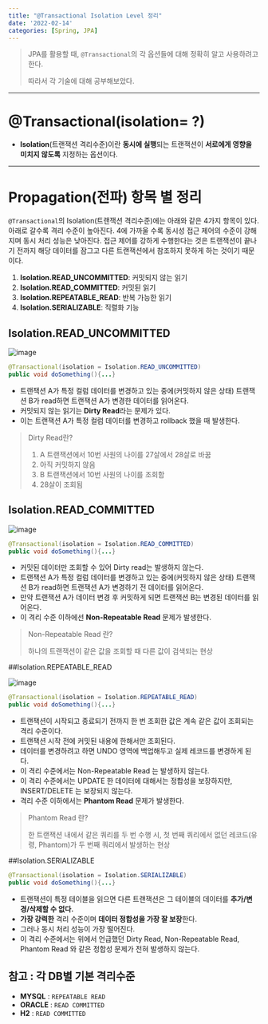 ```yaml
---
title: "@Transactional Isolation Level 정리"
date: '2022-02-14'
categories: [Spring, JPA]
---
```


> JPA를 활용할 때, `@Transactional`의 각 옵션들에 대해 정확히 알고 사용하려고 한다.
> 
> 따라서 각 기술에 대해 공부해보았다.

---

# @Transactional(isolation= ?)
- **Isolation**(트랜잭션 격리수준)이란 **동시에 실행**되는 트랜잭션이 **서로에게 영향을 미치지 않도록** 지정하는 옵션이다.

---

# Propagation(전파) 항목 별 정리

`@Transactional`의 Isolation(트랜잭션 격리수준)에는 아래와 같은 4가지 항목이 있다.
아래로 갈수록 격리 수준이 높아진다.
4에 가까울 수록 동시성 접근 제어의 수준이 강해지며 동시 처리 성능은 낮아진다.
접근 제어를 강하게 수행한다는 것은 트랜잭션이 끝나기 전까지 해당 데이터를 잠그고 다른 트랜잭션에서 참조하지 못하게 하는 것이기 때문이다.

1. **Isolation.READ_UNCOMMITTED**: 커밋되지 않는 읽기
2. **Isolation.READ_COMMITTED**: 커밋된 읽기
3. **Isolation.REPEATABLE_READ**: 반복 가능한 읽기
4. **Isolation.SERIALIZABLE**: 직렬화 기능
 
## Isolation.READ_UNCOMMITTED

![image](https://user-images.githubusercontent.com/55419159/153827234-276cd414-5af4-449d-9f6c-f068fddc2cc4.png)


```java
@Transactional(isolation = Isolation.READ_UNCOMMITTED)
public void doSomething(){...}
```

- 트랜잭션 A가 특정 컬럼 데이터를 변경하고 있는 중에(커밋하지 않은 상태) 트랜잭션 B가 read하면 트랜잭션 A가 변경한 데이터를 읽어온다.
- 커밋되지 않는 읽기는 **Dirty Read**라는 문제가 있다. 
- 이는 트랜잭션 A가 특정 컬럼 데이터를 변경하고 rollback 했을 때 발생한다.

> Dirty Read란? 
> 
> 1. A 트랜잭션에서 10번 사원의 나이를 27살에서 28살로 바꿈
> 2. 아직 커밋하지 않음
> 3. B 트랜잭션에서 10번 사원의 나이를 조회함
> 4. 28살이 조회됨


## Isolation.READ_COMMITTED

![image](https://user-images.githubusercontent.com/55419159/153828461-1249ac01-fb86-4955-abea-4dab88d8c136.png)

```java
@Transactional(isolation = Isolation.READ_COMMITTED)
public void doSomething(){...}
```

- 커밋된 데이터만 조회할 수 있어 Dirty read는 발생하지 않는다.
- 트랜잭션 A가 특정 컬럼 데이터를 변경하고 있는 중에(커밋하지 않은 상태) 트랜잭션 B가 read하면 트랜잭션 A가 변경하기 전 데이터를 읽어온다. 
- 만약 트랜잭션 A가 데이터 변경 후 커밋하게 되면 트랜잭션 B는 변경된 데이터를 읽어온다.
- 이 격리 수준 이하에선 **Non-Repeatable Read** 문제가 발생한다.

> Non-Repeatable Read 란?
> 
> 하나의 트랜잭션이 같은 값을 조회할 때 다른 값이 검색되는 현상


##Isolation.REPEATABLE_READ

![image](https://user-images.githubusercontent.com/55419159/153828575-caeadbef-c366-49f4-b65a-35044f6182f7.png)

```java
@Transactional(isolation = Isolation.REPEATABLE_READ)
public void doSomething(){...}
```

- 트랜잭션이 시작되고 종료되기 전까지 한 번 조회한 값은 계속 같은 값이 조회되는 격리 수준이다.
- 트랜잭션 시작 전에 커밋된 내용에 한해서만 조회된다.
- 데이터를 변경하려고 하면 UNDO 영역에 백업해두고 실제 레코드를 변경하게 된다.
- 이 격리 수준에서는 Non-Repeatable Read 는 발생하지 않는다.
- 이 격리 수준에서는 UPDATE 한 데이터에 대해서는 정합성을 보장하지만, INSERT/DELETE 는 보장되지 않는다.
- 격리 수준 이하에서는 **Phantom Read** 문제가 발생한다.

> Phantom Read 란?
> 
> 한 트랜잭션 내에서 같은 쿼리를 두 번 수행 시, 첫 번째 쿼리에서 없던 레코드(유령, Phantom)가 두 번째 쿼리에서 발생하는 현상

##Isolation.SERIALIZABLE

```java
@Transactional(isolation = Isolation.SERIALIZABLE)
public void doSomething(){...}
```

- 트랜잭션이 특정 테이블을 읽으면 다른 트랜잭션은 그 테이블의 데이터를 **추가/변경/삭제할 수 없다.**
- **가장 강력한** 격리 수준이며 **데이터 정합성을 가장 잘 보장**한다.
- 그러나 동시 처리 성능이 가장 떨어진다.
- 이 격리 수준에서는 위에서 언급했던 Dirty Read, Non-Repeatable Read, Phantom Read 와 같은 정합성 문제가 전혀 발생하지 않는다.


## 참고 : 각 DB별 기본 격리수준
- **MYSQL** : `REPEATABLE READ`
- **ORACLE** : `READ COMMITTED`
- **H2** : `READ COMMITTED`
